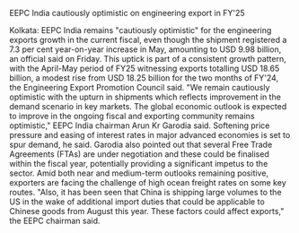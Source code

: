 EEPC India cautiously optimistic on engineering export in FY'25

Kolkata: EEPC India remains "cautiously optimistic" for the engineering exports growth in the current fiscal, even though the shipment registered a 7.3 per cent year-on-year increase in May, amounting to USD 9.98 billion, an official said on Friday. This uptick is part of a consistent growth pattern, with the April-May period of FY25 witnessing exports totalling USD 18.65 billion, a modest rise from USD 18.25 billion for the two months of FY'24, the Engineering Export Promotion Council said. "We remain cautiously optimistic with the upturn in shipments which reflects improvement in the demand scenario in key markets. The global economic outlook is expected to improve in the ongoing fiscal and exporting community remains optimistic," EEPC India chairman Arun Kr Garodia said. Softening price pressure and easing of interest rates in major advanced economies is set to spur demand, he said. Garodia also pointed out that several Free Trade Agreements (FTAs) are under negotiation and these could be finalised within the fiscal year, potentially providing a significant impetus to the sector. Amid both near and medium-term outlooks remaining positive, exporters are facing the challenge of high ocean freight rates on some key routes. "Also, it has been seen that China is shipping large volumes to the US in the wake of additional import duties that could be applicable to Chinese goods from August this year. These factors could affect exports," the EEPC chairman said.